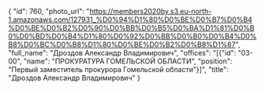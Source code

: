 {
    "id": 760,
    "photo_url": "https://members2020by.s3.eu-north-1.amazonaws.com/127931_%D0%94%D1%80%D0%BE%D0%B7%D0%B4%D0%BE%D0%B2%D0%90%D0%BB%D0%B5%D0%BA%D1%81%D0%B0%D0%BD%D0%B4%D1%80%D0%92%D0%BB%D0%B0%D0%B4%D0%B8%D0%BC%D0%B8%D1%80%D0%BE%D0%B2%D0%B8%D1%87",
    "full_name": "Дроздов Александр Владимирович",
    "offices": "[{\"id\": \"03-00\", \"name\": \"ПРОКУРАТУРА ГОМЕЛЬСКОЙ ОБЛАСТИ\", \"position\": \"Первый заместитель прокурора Гомельской области\"}]",
    "title": "Дроздов Александр Владимирович"
}
